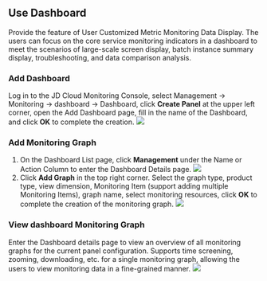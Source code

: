 ## Use Dashboard
Provide the feature of User Customized Metric Monitoring Data Display. The users can focus on the core service monitoring indicators in a dashboard to meet the scenarios of large-scale screen display, batch instance summary display, troubleshooting, and data comparison analysis.

### Add Dashboard
Log in to the JD Cloud Monitoring Console, select Management -> Monitoring -> dashboard -> Dashboard, click **Create Panel** at the upper left corner, open the Add Dashboard page, fill in the name of the Dashboard, and click **OK** to complete the creation.
![](https://raw.githubusercontent.com/jdcloudcom/cn/edit/image/Cloud-Monitor/zuijiashijian/%E6%9C%80%E4%BD%B3%E5%AE%9E%E8%B7%B51.1.png)
### Add Monitoring Graph
1. On the Dashboard List page, click **Management** under the Name or Action Column to enter the Dashboard Details page.
![](https://github.com/jdcloudcom/cn/blob/zhangwenjie30-patch-4/image/Cloud-Monitor/dashboard/%E7%9B%91%E6%8E%A7%E9%9D%A2%E6%9D%BF%E8%AF%A6%E6%83%85.png)
2. Click **Add Graph** in the top right corner. Select the graph type, product type, view dimension, Monitoring Item (support adding multiple Monitoring Items), graph name, select monitoring resources, click **OK** to complete the creation of the monitoring graph.
![](https://raw.githubusercontent.com/jdcloudcom/cn/edit/image/Cloud-Monitor/zuijiashijian/%E6%9C%80%E4%BD%B3%E5%AE%9E%E8%B7%B51.2.png)
### View dashboard Monitoring Graph
Enter the Dashboard details page to view an overview of all monitoring graphs for the current panel configuration. Supports time screening, zooming, downloading, etc. for a single monitoring graph, allowing the users to view monitoring data in a fine-grained manner.
![](https://raw.githubusercontent.com/jdcloudcom/cn/zhangwenjie30-patch-4/image/Cloud-Monitor/dashboard/%E6%9F%A5%E7%9C%8B%E7%9B%91%E6%8E%A7%E5%9B%BE%E8%A1%A8.png)
